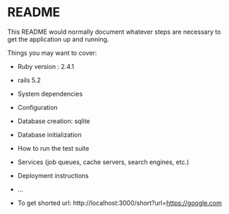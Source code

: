 # README

This README would normally document whatever steps are necessary to get the
application up and running.

Things you may want to cover:

* Ruby version : 2.4.1
* rails 5.2

* System dependencies

* Configuration

* Database creation: sqlite

* Database initialization

* How to run the test suite

* Services (job queues, cache servers, search engines, etc.)

* Deployment instructions

* ...
* To get shorted url:  http://localhost:3000/short?url=https://google.com
